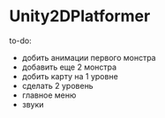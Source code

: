 # Unity2DPlatformer

to-do:
- добить анимации первого монстра
- добавить еще 2 монстра
- добить карту на 1 уровне
- сделать 2 уровень
- главное меню
- звуки